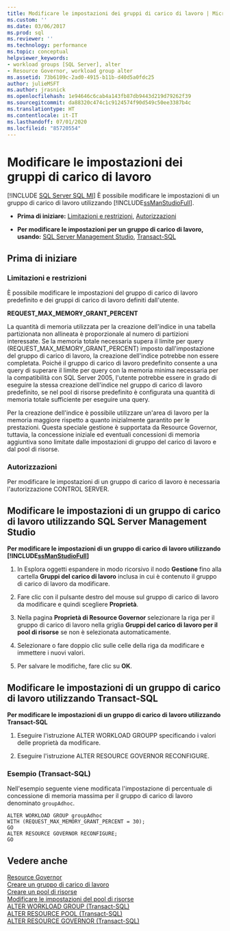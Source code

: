 ```yaml
---
title: Modificare le impostazioni dei gruppi di carico di lavoro | Microsoft Docs
ms.custom: ''
ms.date: 03/06/2017
ms.prod: sql
ms.reviewer: ''
ms.technology: performance
ms.topic: conceptual
helpviewer_keywords:
- workload groups [SQL Server], alter
- Resource Governor, workload group alter
ms.assetid: 73b6109c-2ad0-4915-b11b-d40d5a0fdc25
author: julieMSFT
ms.author: jrasnick
ms.openlocfilehash: 1e94646c6cab4a143fb87db9443d219d79262f39
ms.sourcegitcommit: da88320c474c1c9124574f90d549c50ee3387b4c
ms.translationtype: HT
ms.contentlocale: it-IT
ms.lasthandoff: 07/01/2020
ms.locfileid: "85720554"
---
```

# <a name="change-workload-group-settings"></a>Modificare le impostazioni dei gruppi di carico di lavoro
[!INCLUDE [SQL Server SQL MI](../../includes/applies-to-version/sql-asdbmi.md)]
  È possibile modificare le impostazioni di un gruppo di carico di lavoro utilizzando [!INCLUDE[ssManStudioFull](../../includes/ssmanstudiofull-md.md)].  
  
-   **Prima di iniziare:**  [Limitazioni e restrizioni](#LimitationsRestrictions), [Autorizzazioni](#Permissions)  
  
-   **Per modificare le impostazioni per un gruppo di carico di lavoro, usando:**  [SQL Server Management Studio](#ChgWGProp), [Transact-SQL](#ChgWGTSQL)  
  
## <a name="before-you-begin"></a>Prima di iniziare  
  
###  <a name="limitations-and-restrictions"></a><a name="LimitationsRestrictions"></a> Limitazioni e restrizioni  
 È possibile modificare le impostazioni del gruppo di carico di lavoro predefinito e dei gruppi di carico di lavoro definiti dall'utente.  
  
 **REQUEST_MAX_MEMORY_GRANT_PERCENT**  
  
 La quantità di memoria utilizzata per la creazione dell'indice in una tabella partizionata non allineata è proporzionale al numero di partizioni interessate. Se la memoria totale necessaria supera il limite per query (REQUEST_MAX_MEMORY_GRANT_PERCENT) imposto dall'impostazione del gruppo di carico di lavoro, la creazione dell'indice potrebbe non essere completata. Poiché il gruppo di carico di lavoro predefinito consente a una query di superare il limite per query con la memoria minima necessaria per la compatibilità con SQL Server 2005, l'utente potrebbe essere in grado di eseguire la stessa creazione dell'indice nel gruppo di carico di lavoro predefinito, se nel pool di risorse predefinito è configurata una quantità di memoria totale sufficiente per eseguire una query.  
  
 Per la creazione dell'indice è possibile utilizzare un'area di lavoro per la memoria maggiore rispetto a quanto inizialmente garantito per le prestazioni. Questa speciale gestione è supportata da Resource Governor, tuttavia, la concessione iniziale ed eventuali concessioni di memoria aggiuntiva sono limitate dalle impostazioni di gruppo del carico di lavoro e dal pool di risorse.  
  
###  <a name="permissions"></a><a name="Permissions"></a> Autorizzazioni  
 Per modificare le impostazioni di un gruppo di carico di lavoro è necessaria l'autorizzazione CONTROL SERVER.  
  
##  <a name="change-workload-group-settings-using-sql-server-management-studio"></a><a name="ChgWGProp"></a> Modificare le impostazioni di un gruppo di carico di lavoro utilizzando SQL Server Management Studio  
 **Per modificare le impostazioni di un gruppo di carico di lavoro utilizzando [!INCLUDE[ssManStudioFull](../../includes/ssmanstudiofull-md.md)]**  
  
1.  In Esplora oggetti espandere in modo ricorsivo il nodo **Gestione** fino alla cartella **Gruppi del carico di lavoro** inclusa in cui è contenuto il gruppo di carico di lavoro da modificare.  
  
2.  Fare clic con il pulsante destro del mouse sul gruppo di carico di lavoro da modificare e quindi scegliere **Proprietà**.  
  
3.  Nella pagina **Proprietà di Resource Governor** selezionare la riga per il gruppo di carico di lavoro nella griglia **Gruppi del carico di lavoro per il pool di risorse** se non è selezionata automaticamente.  
  
4.  Selezionare o fare doppio clic sulle celle della riga da modificare e immettere i nuovi valori.  
  
5.  Per salvare le modifiche, fare clic su **OK**.  
  
##  <a name="change-workload-group-settings-using-transact-sql"></a><a name="ChgWGTSQL"></a> Modificare le impostazioni di un gruppo di carico di lavoro utilizzando Transact-SQL  
 **Per modificare le impostazioni di un gruppo di carico di lavoro utilizzando Transact-SQL**  
  
1.  Eseguire l'istruzione ALTER WORKLOAD GROUPP specificando i valori delle proprietà da modificare.  
  
2.  Eseguire l'istruzione ALTER RESOURCE GOVERNOR RECONFIGURE.  
  
### <a name="example-transact-sql"></a>Esempio (Transact-SQL)  
 Nell'esempio seguente viene modificata l'impostazione di percentuale di concessione di memoria massima per il gruppo di carico di lavoro denominato `groupAdhoc`.  
  
```  
ALTER WORKLOAD GROUP groupAdhoc  
WITH (REQUEST_MAX_MEMORY_GRANT_PERCENT = 30);  
GO  
ALTER RESOURCE GOVERNOR RECONFIGURE;  
GO  
```  
  
## <a name="see-also"></a>Vedere anche  
 [Resource Governor](../../relational-databases/resource-governor/resource-governor.md)   
 [Creare un gruppo di carico di lavoro](../../relational-databases/resource-governor/create-a-workload-group.md)   
 [Creare un pool di risorse](../../relational-databases/resource-governor/create-a-resource-pool.md)   
 [Modificare le impostazioni del pool di risorse](../../relational-databases/resource-governor/change-resource-pool-settings.md)   
 [ALTER WORKLOAD GROUP &#40;Transact-SQL&#41;](../../t-sql/statements/alter-workload-group-transact-sql.md)   
 [ALTER RESOURCE POOL &#40;Transact-SQL&#41;](../../t-sql/statements/alter-resource-pool-transact-sql.md)   
 [ALTER RESOURCE GOVERNOR &#40;Transact-SQL&#41;](../../t-sql/statements/alter-resource-governor-transact-sql.md)  
  
  
